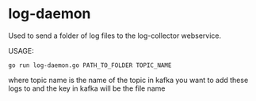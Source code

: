 # log-daemon

Used to send a folder of log files to the log-collector webservice.

USAGE:

	go run log-daemon.go PATH_TO_FOLDER TOPIC_NAME

where topic name is the name of the topic in kafka you want to add these logs to
and the key in kafka will be the file name
